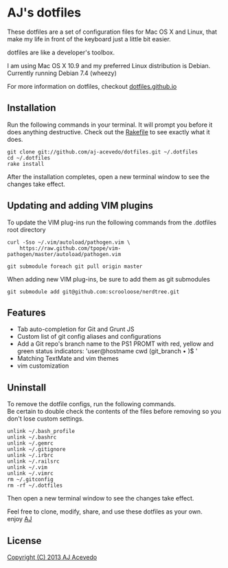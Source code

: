 # AJ's dotfiles

These dotfiles are a set of configuration files for Mac OS X and Linux, that make my life in front of the keyboard just a little bit easier.

dotfiles are like a developer's toolbox.

I am using Mac OS X 10.9 and my preferred Linux distribution is Debian.  
Currently running Debian 7.4 (wheezy)


For more information on dotfiles, checkout [dotfiles.github.io](http://dotfiles.github.io/)


## Installation

Run the following commands in your terminal. It will prompt you before it does anything destructive. Check out the [Rakefile](https://github.com/AJ-Acevedo/dotfiles/blob/master/Rakefile) to see exactly what it does.

```terminal
git clone git://github.com/aj-acevedo/dotfiles.git ~/.dotfiles
cd ~/.dotfiles
rake install
```

After the installation completes, open a new terminal window to see the changes take effect.


## Updating and adding VIM plugins

To update the VIM plug-ins run the following commands from the .dotfiles root directory

```
curl -Sso ~/.vim/autoload/pathogen.vim \
    https://raw.github.com/tpope/vim-pathogen/master/autoload/pathogen.vim
```

`git submodule foreach git pull origin master`

When adding new VIM plug-ins, be sure to add them as git submodules

`git submodule add git@github.com:scrooloose/nerdtree.git`


## Features

- Tab auto-completion for Git and Grunt JS
- Custom list of git config aliases and configurations
- Add a Git repo's branch name to the PS1 PROMT with red, yellow and green status indicators:
'user@hostname cwd (git_branch • )$ '
- Matching TextMate and vim themes
- vim customization

## Uninstall

To remove the dotfile configs, run the following commands.  
Be certain to double check the contents of the files before removing so you don't lose custom settings.

```
unlink ~/.bash_profile  
unlink ~/.bashrc  
unlink ~/.gemrc  
unlink ~/.gitignore  
unlink ~/.irbrc  
unlink ~/.railsrc  
unlink ~/.vim  
unlink ~/.vimrc  
rm ~/.gitconfig  
rm -rf ~/.dotfiles  
```

Then open a new terminal window to see the changes take effect.


Feel free to clone, modify, share, and use these dotfiles as your own.  
enjoy
[AJ](https://twitter.com/AJ_Acevedo)

## License

[Copyright (C) 2013 AJ Acevedo](https://github.com/AJ-Acevedo/dotfiles/blob/master/LICENSE.md)
